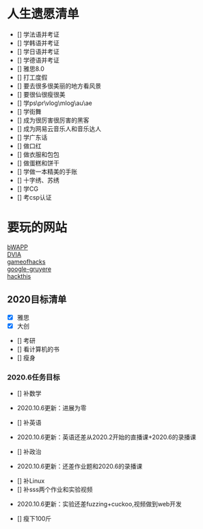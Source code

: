 # 人生遗愿清单
- [] 学法语并考证
- [] 学韩语并考证
- [] 学日语并考证
- [] 学德语并考证
- [] 雅思8.0
- [] 打工度假
- [] 要去很多很美丽的地方看风景
- [] 要很仙很瘦很美
- [] 学ps\pr\vlog\mlog\au\ae
- [] 学街舞
- [] 成为很厉害很厉害的黑客
- [] 成为网易云音乐人和音乐达人
- [] 学广东话
- [] 做口红
- [] 做衣服和包包
- [] 做蛋糕和饼干
- [] 学做一本精美的手账
- [] 十字绣、苏绣
- [] 学CG
- [] 考csp认证
# 要玩的网站
[bWAPP](http://www.itsecgames.com/)  
[DVIA](http://damnvulnerableiosapp.com/)  
[gameofhacks](http://www.gameofhacks.com/)  
[google-gruyere](http://google-gruyere.appspot.com/)  
[hackthis](https://defendtheweb.net/?hackthis)  
## 2020目标清单
- [x] 雅思
- [x] 大创
- [] 考研
- [] 看计算机的书
- [] 瘦身
### 2020.6任务目标
- [] 补数学
* 2020.10.6更新：进展为零
- [] 补英语
* 2020.10.6更新：英语还差从2020.2开始的直播课+2020.6的录播课
- [] 补政治
* 2020.10.6更新：还差作业题和2020.6的录播课
- [] 补Linux
- [] 补sss两个作业和实验视频
* 2020.10.6更新：实验还差fuzzing+cuckoo,视频做到web开发
- [] 瘦下100斤